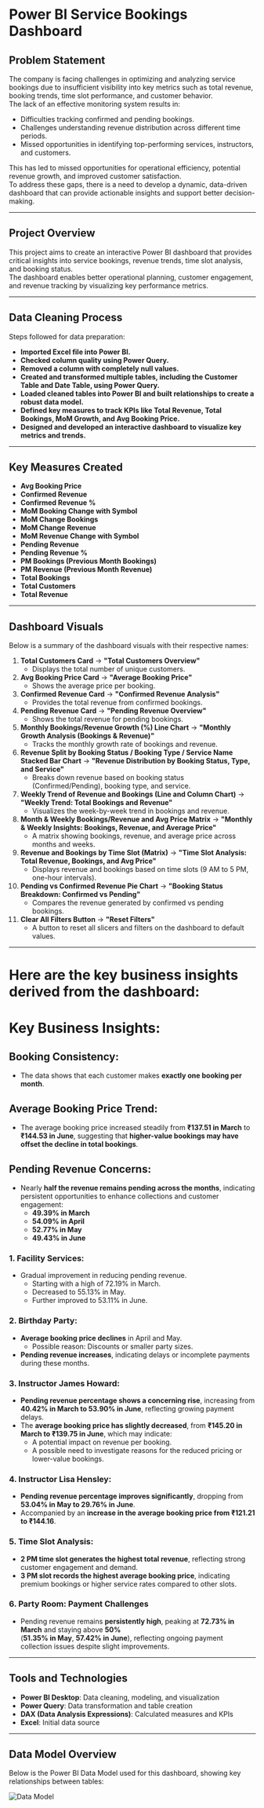 # **Power BI Service Bookings Dashboard**

## **Problem Statement**  
The company is facing challenges in optimizing and analyzing service bookings due to insufficient visibility into key metrics such as total revenue, booking trends, time slot performance, and customer behavior.  
The lack of an effective monitoring system results in:  
- Difficulties tracking confirmed and pending bookings.  
- Challenges understanding revenue distribution across different time periods.  
- Missed opportunities in identifying top-performing services, instructors, and customers.  

This has led to missed opportunities for operational efficiency, potential revenue growth, and improved customer satisfaction.  
To address these gaps, there is a need to develop a dynamic, data-driven dashboard that can provide actionable insights and support better decision-making.  

---

## **Project Overview**  
This project aims to create an interactive Power BI dashboard that provides critical insights into service bookings, revenue trends, time slot analysis, and booking status.  
The dashboard enables better operational planning, customer engagement, and revenue tracking by visualizing key performance metrics.  

---

## **Data Cleaning Process**  
Steps followed for data preparation:  
- **Imported Excel file into Power BI.**  
- **Checked column quality using Power Query.**  
- **Removed a column with completely null values.**  
- **Created and transformed multiple tables, including the Customer Table and Date Table, using Power Query.**  
- **Loaded cleaned tables into Power BI and built relationships to create a robust data model.**  
- **Defined key measures to track KPIs like Total Revenue, Total Bookings, MoM Growth, and Avg Booking Price.**  
- **Designed and developed an interactive dashboard to visualize key metrics and trends.**  

---

## **Key Measures Created**  
- **Avg Booking Price**  
- **Confirmed Revenue**  
- **Confirmed Revenue %**  
- **MoM Booking Change with Symbol**  
- **MoM Change Bookings**  
- **MoM Change Revenue**  
- **MoM Revenue Change with Symbol**  
- **Pending Revenue**  
- **Pending Revenue %**  
- **PM Bookings (Previous Month Bookings)**  
- **PM Revenue (Previous Month Revenue)**  
- **Total Bookings**  
- **Total Customers**  
- **Total Revenue**  

---

## **Dashboard Visuals**  
Below is a summary of the dashboard visuals with their respective names:  

1. **Total Customers Card** → **"Total Customers Overview"**  
   - Displays the total number of unique customers.  
2. **Avg Booking Price Card** → **"Average Booking Price"**  
   - Shows the average price per booking.  
3. **Confirmed Revenue Card** → **"Confirmed Revenue Analysis"**  
   - Provides the total revenue from confirmed bookings.  
4. **Pending Revenue Card** → **"Pending Revenue Overview"**  
   - Shows the total revenue for pending bookings.  
5. **Monthly Bookings/Revenue Growth (%) Line Chart** → **"Monthly Growth Analysis (Bookings & Revenue)"**  
   - Tracks the monthly growth rate of bookings and revenue.  
6. **Revenue Split by Booking Status / Booking Type / Service Name Stacked Bar Chart** → **"Revenue Distribution by Booking Status, Type, and Service"**  
   - Breaks down revenue based on booking status (Confirmed/Pending), booking type, and service.  
7. **Weekly Trend of Revenue and Bookings (Line and Column Chart)** → **"Weekly Trend: Total Bookings and Revenue"**  
   - Visualizes the week-by-week trend in bookings and revenue.  
8. **Month & Weekly Bookings/Revenue and Avg Price Matrix** → **"Monthly & Weekly Insights: Bookings, Revenue, and Average Price"**  
   - A matrix showing bookings, revenue, and average price across months and weeks.  
9. **Revenue and Bookings by Time Slot (Matrix)** → **"Time Slot Analysis: Total Revenue, Bookings, and Avg Price"**  
   - Displays revenue and bookings based on time slots (9 AM to 5 PM, one-hour intervals).  
10. **Pending vs Confirmed Revenue Pie Chart** → **"Booking Status Breakdown: Confirmed vs Pending"**  
    - Compares the revenue generated by confirmed vs pending bookings.  
11. **Clear All Filters Button** → **"Reset Filters"**  
    - A button to reset all slicers and filters on the dashboard to default values.  

---

# Here are the key business insights derived from the dashboard:

# Key Business Insights:

## **Booking Consistency:**  
   - The data shows that each customer makes **exactly one booking per month**.

## **Average Booking Price Trend:**  
   - The average booking price increased steadily from **₹137.51 in March** to **₹144.53 in June**, suggesting that **higher-value bookings may have offset the decline in total bookings**.

 ## **Pending Revenue Concerns:**  
   - Nearly **half the revenue remains pending across the months**, indicating persistent opportunities to enhance collections and customer engagement:  
     - **49.39% in March**  
     - **54.09% in April**  
     - **52.77% in May**  
     - **49.43% in June**  

### 1. Facility Services:
- Gradual improvement in reducing pending revenue.
  - Starting with a high of 72.19% in March.
  - Decreased to 55.13% in May.
  - Further improved to 53.11% in June.

### 2. Birthday Party:
- **Average booking price declines** in April and May.
  - Possible reason: Discounts or smaller party sizes.
- **Pending revenue increases**, indicating delays or incomplete payments during these months.

### 3. Instructor James Howard:
- **Pending revenue percentage shows a concerning rise**, increasing from **40.42% in March to 53.90% in June**, reflecting growing payment delays.
- The **average booking price has slightly decreased**, from **₹145.20 in March to ₹139.75 in June**, which may indicate:
  - A potential impact on revenue per booking.
  - A possible need to investigate reasons for the reduced pricing or lower-value bookings.

### 4. Instructor Lisa Hensley:
- **Pending revenue percentage improves significantly**, dropping from **53.04% in May to 29.76% in June**.
- Accompanied by an **increase in the average booking price from ₹121.21 to ₹144.16**.

### 5. Time Slot Analysis:
- **2 PM time slot generates the highest total revenue**, reflecting strong customer engagement and demand.
- **3 PM slot records the highest average booking price**, indicating premium bookings or higher service rates compared to other slots.

### 6. Party Room: Payment Challenges

- Pending revenue remains **persistently high**, peaking at **72.73% in March** and staying above **50%**  
(**51.35% in May**, **57.42% in June**), reflecting ongoing payment collection issues despite slight improvements.

---

## Tools and Technologies  
- **Power BI Desktop**: Data cleaning, modeling, and visualization  
- **Power Query**: Data transformation and table creation  
- **DAX (Data Analysis Expressions)**: Calculated measures and KPIs  
- **Excel**: Initial data source  

---

## **Data Model Overview**

Below is the Power BI Data Model used for this dashboard, showing key relationships between tables:

![Data Model](./Data%20Model.png)




